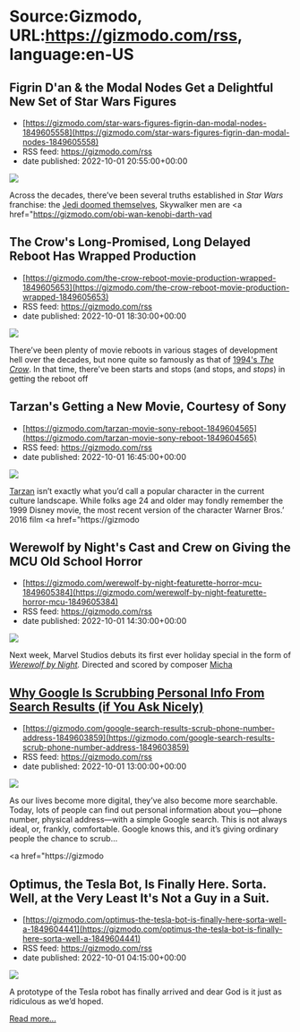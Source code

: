 # Source:Gizmodo, URL:https://gizmodo.com/rss, language:en-US

## Figrin D'an & the Modal Nodes Get a Delightful New Set of Star Wars Figures
 - [https://gizmodo.com/star-wars-figures-figrin-dan-modal-nodes-1849605558](https://gizmodo.com/star-wars-figures-figrin-dan-modal-nodes-1849605558)
 - RSS feed: https://gizmodo.com/rss
 - date published: 2022-10-01 20:55:00+00:00

<img src="https://i.kinja-img.com/gawker-media/image/upload/s--rSuyUJdz--/c_fit,fl_progressive,q_80,w_636/ad95fb50e67f366e1136a580030b8099.jpg" /><p>Across the decades, there’ve been several truths established in <em>Star Wars </em>franchise: the <a href="https://gizmodo.com/seems-like-star-wars-the-clone-wars-will-cross-into-re-1841797698?_ga=2.39964706.183383450.1583432632-1751557175.1567029747">Jedi doomed themselves</a>, Skywalker men are <a href="https://gizmodo.com/obi-wan-kenobi-darth-vad

## The Crow's Long-Promised, Long Delayed Reboot Has Wrapped Production
 - [https://gizmodo.com/the-crow-reboot-movie-production-wrapped-1849605653](https://gizmodo.com/the-crow-reboot-movie-production-wrapped-1849605653)
 - RSS feed: https://gizmodo.com/rss
 - date published: 2022-10-01 18:30:00+00:00

<img src="https://i.kinja-img.com/gawker-media/image/upload/s--f8v6jizc--/c_fit,fl_progressive,q_80,w_636/360f7eaeba60fd478d19a17d45f27116.png" /><p>There’ve been plenty of movie reboots in various stages of development hell over the decades, but none quite so famously as that of <a href="https://gizmodo.com/heres-an-idea-lets-never-ever-remake-the-crow-1820495238">1994's <em>The Crow</em></a>. In that time, there’ve been starts and stops (and stops, and <em>stops</em>) in getting the reboot off

## Tarzan's Getting a New Movie, Courtesy of Sony
 - [https://gizmodo.com/tarzan-movie-sony-reboot-1849604565](https://gizmodo.com/tarzan-movie-sony-reboot-1849604565)
 - RSS feed: https://gizmodo.com/rss
 - date published: 2022-10-01 16:45:00+00:00

<img src="https://i.kinja-img.com/gawker-media/image/upload/s--yyvjJeuQ--/c_fit,fl_progressive,q_80,w_636/daffdebc6818d30616a90fe61b528f45.jpg" /><p><a href="https://gizmodo.com/movies-music-and-books-that-enter-the-public-domain-t-1840756414">Tarzan</a> isn’t exactly what you’d call a popular character in the current culture landscape. While folks age 24 and older may fondly remember the 1999 Disney movie, the most recent version of the character Warner Bros.’ 2016 film <a href="https://gizmodo

## Werewolf by Night's Cast and Crew on Giving the MCU Old School Horror
 - [https://gizmodo.com/werewolf-by-night-featurette-horror-mcu-1849605384](https://gizmodo.com/werewolf-by-night-featurette-horror-mcu-1849605384)
 - RSS feed: https://gizmodo.com/rss
 - date published: 2022-10-01 14:30:00+00:00

<img src="https://i.kinja-img.com/gawker-media/image/upload/s--7XCMUuZn--/c_fit,fl_progressive,q_80,w_636/f03304c6844025e1c065f61e9075df24.jpg" /><p>Next week, Marvel Studios debuts its first ever holiday special in the form of <a href="https://gizmodo.com/werewolf-by-night-review-marvel-disney-plus-horror-stre-1849579625"><em>Werewolf by Night</em></a><em>. </em>Directed and scored by composer <a href="https://gizmodo.com/composer-michael-giacchino-direct-marvel-halloween-spec-1848645980">Micha

## Why Google Is Scrubbing Personal Info From Search Results (if You Ask Nicely)
 - [https://gizmodo.com/google-search-results-scrub-phone-number-address-1849603859](https://gizmodo.com/google-search-results-scrub-phone-number-address-1849603859)
 - RSS feed: https://gizmodo.com/rss
 - date published: 2022-10-01 13:00:00+00:00

<img src="https://i.kinja-img.com/gawker-media/image/upload/s--T0c9PP7q--/c_fit,fl_progressive,q_80,w_636/20fd292d79303d523065b20b8bb50212.jpg" /><p>As our lives become more digital, they’ve also become more searchable. Today, lots of people can find out personal information about you—phone number, physical address—with a simple Google search. This is not always ideal, or, frankly, comfortable. Google knows this, and it’s giving ordinary people the chance to scrub…</p><p><a href="https://gizmodo

## Optimus, the Tesla Bot, Is Finally Here. Sorta. Well, at the Very Least It's Not a Guy in a Suit.
 - [https://gizmodo.com/optimus-the-tesla-bot-is-finally-here-sorta-well-a-1849604441](https://gizmodo.com/optimus-the-tesla-bot-is-finally-here-sorta-well-a-1849604441)
 - RSS feed: https://gizmodo.com/rss
 - date published: 2022-10-01 04:15:00+00:00

<img src="https://i.kinja-img.com/gawker-media/image/upload/s--laWbRAIp--/c_fit,fl_progressive,q_80,w_636/3144cd34afe0e490e033674f442ba60a.png" /><p>A prototype of the Tesla robot has finally arrived and dear God is it just as ridiculous as we’d hoped.</p><p><a href="https://gizmodo.com/optimus-the-tesla-bot-is-finally-here-sorta-well-a-1849604441">Read more...</a></p>

